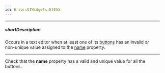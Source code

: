 ```yaml
---
id: ErrorsUIWidgets.E1055
---
```

---
##### shortDescription
Occurs in a text editor when at least one of its [buttons](/api-reference/10%20UI%20Components/dxTextEditor/1%20Configuration/buttons '/Documentation/ApiReference/UI_Components/dxTextBox/Configuration/buttons/') has an invalid or non-unique value assigned to the [name](/api-reference/_hidden/dxTextEditorButton/name.md '/Documentation/ApiReference/UI_Components/dxTextBox/Configuration/buttons/#name') property.

---
Check that the **name** property has a valid and unique value for all the buttons.